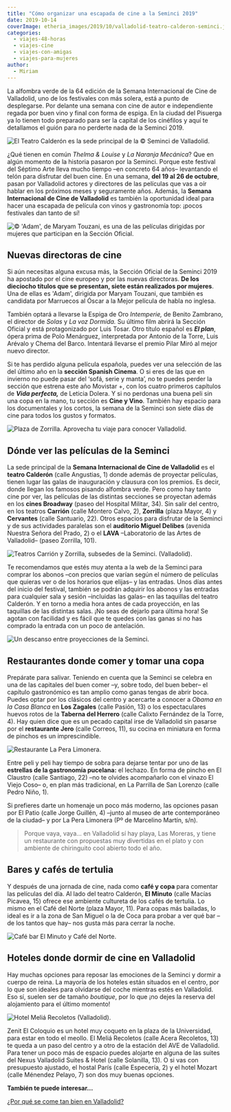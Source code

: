 ```yaml
---
title: "Cómo organizar una escapada de cine a la Seminci 2019"
date: 2019-10-14
coverImage: etheria_images/2019/10/valladolid-teatro-calderon-seminci.jpg
categories: 
  - viajes-48-horas
  - viajes-cine
  - viajes-con-amigas
  - viajes-para-mujeres
author: 
  - Miriam
---
```


La alfombra verde de la 64 edición de la Semana Internacional de Cine de Valladolid, uno 
de los festivales con más solera, está a punto de desplegarse. Por delante una semana 
con cine de autor e independiente regada por buen vino y final con forma de espiga. En 
la ciudad del Pisuerga ya lo tienen todo preparado para ser la capital de los cinéfilos 
y aquí te detallamos el guión para no perderte nada de la Seminci 2019. 

![El Teatro Calderón es la sede principal de la © Seminci de Valladolid.](etheria_images/2019/10/valladolid-teatro-calderon-seminci-900x606.jpg "El Teatro Calderón es la sede principal de la © Seminci de Valladolid.")

¿Qué tienen en común _Thelma & Louise_ y _La Naranja Mecánica_? Que en algún momento de 
la historia pasaron por la Seminci. Porque este festival del Séptimo Arte lleva mucho 
tiempo –en concreto 64 años– levantando el telón para disfrutar del buen cine. En una 
semana, **del 19 al 26 de octubre**, pasan por Valladolid actores y directores de las 
películas que vas a oír hablar en los próximos meses y seguramente años. Además, la 
**Semana Internacional de Cine de Valladolid** es también la oportunidad ideal para 
hacer una escapada de película con vinos y gastronomía top: ¡pocos festivales dan tanto 
de sí! 

![© 'Adam', de Maryam Touzani, es una de las películas dirigidas por mujeres que participan en la Sección Oficial.](etheria_images/2019/10/adam-seminci-valladolid-900x506.jpg "© 'Adam', de Maryam Touzani, es una de las películas dirigidas por mujeres que participan en la Sección Oficial.")

## Nuevas directoras de cine

Si aún necesitas alguna excusa más, la Sección Oficial de la Seminci 2019 ha apostado 
por el cine europeo y por las nuevas directoras. **De los dieciocho títulos que se 
presentan, siete están realizados por mujeres**. Una de ellas es 'Adam', dirigida por 
Maryam Touzani, que también es candidata por Marruecos al Óscar a la Mejor película de 
habla no inglesa. 

También optará a llevarse la Espiga de Oro _Intemperie,_ de Benito Zambrano, el director 
de _Solas_ y _La voz Dormida._ Su último film abrirá la Sección Oficial y está 
protagonizado por Luis Tosar. Otro título español es **_El plan_**, ópera prima de Polo 
Menárguez, interpretada por Antonio de la Torre, Luis Arévalo y Chema del Barco. 
Intentará llevarse el premio Pilar Miró al mejor nuevo director. 

Si te has perdido alguna película española, puedes ver una selección de las del último 
año en la **sección Spanish Cinema**. O si eres de las que en invierno no puede pasar 
del ‘sofá, serie y manta’, no te puedes perder la sección que estrena este año Movistar 
+, con los cuatro primeros capítulos de **_Vida perfecta,_** de Leticia Dolera. Y si no 
perdonas una buena peli sin una copa en la mano, tu sección es **Cine y Vino**. También 
hay espacio para los documentales y los cortos, la semana de la Seminci son siete días 
de cine para todos los gustos y formatos. 

![Plaza de Zorrilla. Aprovecha tu viaje para conocer Valladolid.](etheria_images/2019/10/valladolid-Plaza-Zorilla-900x586.jpg "Plaza de Zorrilla. Aprovecha tu viaje para conocer Valladolid. ©M.G.")

## Dónde ver las películas de la Seminci

La sede principal de la **Semana Internacional de Cine de Valladolid** es el **teatro 
Calderón** (calle Angustias, 1) donde además de proyectar películas, tienen lugar las 
galas de inauguración y clausura con los premios. Es decir, donde llegan los famosos 
pisando alfombra verde. Pero como hay tanto cine por ver, las películas de las distintas 
secciones se proyectan además en los **cines Broadway** (paseo del Hospital Militar, 
34). Sin salir del centro, en los teatros **Carrión** (calle Montero Calvo, 2), 
**Zorrilla** (plaza Mayor, 4) y **Cervantes** (calle Santuario, 22). Otros espacios para 
disfrutar de la Seminci y de sus actividades paralelas son el **auditorio Miguel 
Delibes** (avenida Nuestra Señora del Prado, 2) o el **LAVA** –Laboratorio de las Artes 
de Valladolid– (paseo Zorrilla, 101). 

![Teatros Carrión y Zorrilla, subsedes de la Seminci. (Valladolid).](etheria_images/2019/10/valladolid-Teatro-Carrion-teatro-zorrilla-900x620.jpg "Teatros Carrión y Zorrilla, subsedes de la Seminci. (Valladolid). © M.G.")

Te recomendamos que estés muy atenta a la web de la Seminci para comprar los abonos –con 
precios que varían según el número de películas que quieras ver o de los horarios que 
elijas– y las entradas. Unos días antes del inicio del festival, también se podrán 
adquirir los abonos y las entradas para cualquier sala y sesión –incluidas las galas– en 
las taquillas del teatro Calderón. Y en torno a media hora antes de cada proyección, en 
las taquillas de las distintas salas. ¡No seas de dejarlo para última hora! Se agotan 
con facilidad y es fácil que te quedes con las ganas si no has comprado la entrada con 
un poco de antelación. 

![Un descanso entre proyecciones de la Seminci.](etheria_images/2019/10/valladolid-seminci-teatro-calderon-900x557.jpg "Un descanso entre proyecciones de la © Seminci.")

## Restaurantes donde comer y tomar una copa

Prepárate para salivar. Teniendo en cuenta que la Seminci se celebra en una de las 
capitales del buen comer –y, sobre todo, del buen beber– el capítulo gastronómico es tan 
amplio como ganas tengas de abrir boca. Puedes optar por los clásicos del centro y 
acercarte a conocer a _Obama en la Casa Blanca_ en **Los Zagales** (calle Pasión, 13) o 
los espectaculares huevos rotos de la **Taberna del Herrero** (calle Calixto Fernández 
de la Torre, 4). Hay quien dice que es un pecado capital irse de Valladolid sin pasarse 
por el **restaurante Jero** (calle Correos, 11), su cocina en miniatura en forma de 
pinchos es un imprescindible. 

![Restaurante La Pera Limonera.](etheria_images/2019/09/Valladolid-La-Pera-Limonera-900x604.jpg "Restaurante La Pera Limonera. ©M.G.")

Entre peli y peli hay tiempo de sobra para dejarse tentar por uno de las **estrellas de 
la gastronomía pucelana:** el lechazo. En forma de pincho en El Claustro (calle 
Santiago, 22) –no te olvides acompañarlo con el vinazo El Viejo Coso– o, en plan más 
tradicional, en La Parrilla de San Lorenzo (calle Pedro Niño, 1). 

Si prefieres darte un homenaje un poco más moderno, las opciones pasan por El Patio 
(calle Jorge Guillén, 4) –junto al museo de arte contemporáneo de la ciudad– y por La 
Pera Limonera (Pº de Marcelino Martín, s/n). 

> Porque vaya, vaya... en Valladolid sí hay playa, Las Moreras, y tiene un restaurante con 
> propuestas muy divertidas en el plato y con ambiente de chiringuito cool abierto todo el 
> año. 

## Bares y cafés de tertulia

Y después de una jornada de cine, nada como **café y copa** para comentar las películas 
del día. Al lado del teatro Calderón, **El Minuto** (calle Macías Picavea, 15) ofrece 
ese ambiente cultureta de los cafés de tertulia. Lo mismo en el Café del Norte (plaza 
Mayor, 11). Para copas más bailadas, lo ideal es ir a la zona de San Miguel o la de Coca 
para probar a ver qué bar –de los tantos que hay– nos gusta más para cerrar la noche. 

![Café bar El Minuto y Café del Norte.](etheria_images/2019/09/valladolid-cafe-del-norte-el-minuto-900x335.jpg "Café bar El Minuto y Café del Norte. © M.G.")

## Hoteles donde dormir de cine en Valladolid

Hay muchas opciones para reposar las emociones de la Seminci y dormir a cuerpo de reina. 
La mayoría de los hoteles están situados en el centro, por lo que son ideales para 
olvidarse del coche mientras estés en Valladolid. Eso sí, suelen ser de tamaño 
_boutique_, por lo que ¡no dejes la reserva del alojamiento para el último momento! 

![Hotel Meliá Recoletos (Valladolid).](etheria_images/2019/09/valladolid-hotel-Melia-Recoletos-900x675.jpg "Hotel Meliá Recoletos (Valladolid). © M.G.")

Zenit El Coloquio es un hotel muy coqueto en la plaza de la Universidad, para estar en 
todo el meollo. El Meliá Recoletos (calle Acera Recoletos, 13) te queda a un paso del 
centro y a otro de la estación del AVE de Valladolid. Para tener un poco más de espacio 
puedes alojarte en alguna de las suites del Nexus Valladolid Suites & Hotel (calle 
Solanilla, 13). O si vas con presupuesto ajustado, el hostal París (calle Especería, 2) 
y el hotel Mozart (calle Ménendez Pelayo, 7) son dos muy buenas opciones. 

**También te puede interesar...** 

[¿Por qué se come tan bien en 
Valladolid?](https://etheriamagazine.com/2019/01/31/bares-imprescindibles-finde-valladolid/)
